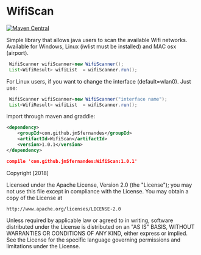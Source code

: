 # WifiScan
[![Maven Central](https://maven-badges.herokuapp.com/maven-central/com.github.jmSfernandes/WifiScan/badge.svg)](https://maven-badges.herokuapp.com/maven-central/com.github.jmSfernandes/WifiScan)

Simple library that allows java users to scan the available Wifi networks. 
Available for Windows, Linux (iwlist must be installed) and MAC osx (airport). 

```java
 WifiScanner wifiScanner=new WifiScanner();
 List<WifiResult> wifiList  = wifiScanner.run();
```

For Linux users, if you want to change the interface (default=wlan0).
Just use: 
```java
 WifiScanner wifiScanner=new WifiScanner("interface name");
 List<WifiResult> wifiList  = wifiScanner.run();
```
import through maven and graddle:
```xml
<dependency>
    <groupId>com.github.jmSfernandes</groupId>
    <artifactId>WifiScan</artifactId>
    <version>1.0.1</version>
</dependency>
```
```json
compile 'com.github.jmSfernandes:WifiScan:1.0.1'
```

Copyright [2018]

Licensed under the Apache License, Version 2.0 (the "License");
you may not use this file except in compliance with the License.
You may obtain a copy of the License at

    http://www.apache.org/licenses/LICENSE-2.0

Unless required by applicable law or agreed to in writing, software
distributed under the License is distributed on an "AS IS" BASIS,
WITHOUT WARRANTIES OR CONDITIONS OF ANY KIND, either express or implied.
See the License for the specific language governing permissions and
limitations under the License.
